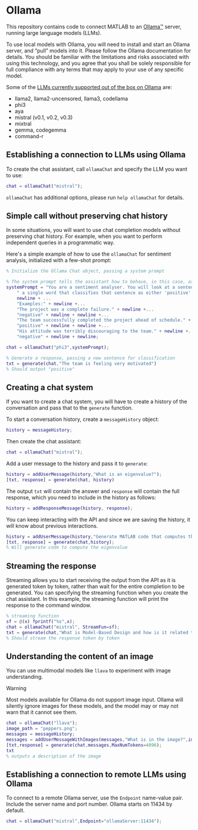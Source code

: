 # Ollama

This repository contains code to connect MATLAB to an [Ollama™](https://ollama.com) server, running large language models (LLMs).

To use local models with Ollama, you will need to install and start an Ollama server, and “pull” models into it. Please follow the Ollama documentation for details. You should be familiar with the limitations and risks associated with using this technology, and you agree that you shall be solely responsible for full compliance with any terms that may apply to your use of any specific model.

Some of the [LLMs currently supported out of the box on Ollama](https://ollama.com/library) are:
- llama2, llama2-uncensored, llama3, codellama
- phi3
- aya
- mistral (v0.1, v0.2, v0.3)
- mixtral
- gemma, codegemma
- command-r

## Establishing a connection to LLMs using Ollama

To create the chat assistant, call `ollamaChat` and specify the LLM you want to use:
```matlab
chat = ollamaChat("mistral");
```

`ollamaChat` has additional options, please run `help ollamaChat` for details.

## Simple call without preserving chat history

In some situations, you will want to use chat completion models without preserving chat history. For example, when you want to perform independent queries in a programmatic way.

Here's a simple example of how to use the `ollamaChat` for sentiment analysis, initialized with a few-shot prompt:

```matlab
% Initialize the Ollama Chat object, passing a system prompt

% The system prompt tells the assistant how to behave, in this case, as a sentiment analyzer
systemPrompt = "You are a sentiment analyser. You will look at a sentence and output"+...
    " a single word that classifies that sentence as either 'positive' or 'negative'."+....
    newline + ...
    "Examples:" + newline +...
    "The project was a complete failure." + newline +...
    "negative" + newline + newline +...  
    "The team successfully completed the project ahead of schedule." + newline +...
    "positive" + newline + newline +...
    "His attitude was terribly discouraging to the team." + newline +...
    "negative" + newline + newline;

chat = ollamaChat("phi3",systemPrompt);

% Generate a response, passing a new sentence for classification
txt = generate(chat,"The team is feeling very motivated")
% Should output "positive"
```

## Creating a chat system

If you want to create a chat system, you will have to create a history of the conversation and pass that to the `generate` function.

To start a conversation history, create a `messageHistory` object:

```matlab
history = messageHistory;
```

Then create the chat assistant:

```matlab
chat = ollamaChat("mistral");
```

Add a user message to the history and pass it to `generate`:

```matlab
history = addUserMessage(history,"What is an eigenvalue?");
[txt, response] = generate(chat, history)
```

The output `txt` will contain the answer and `response` will contain the full response, which you need to include in the history as follows:
```matlab
history = addResponseMessage(history, response);
```

You can keep interacting with the API and since we are saving the history, it will know about previous interactions.
```matlab
history = addUserMessage(history,"Generate MATLAB code that computes that");
[txt, response] = generate(chat,history);
% Will generate code to compute the eigenvalue
```

## Streaming the response

Streaming allows you to start receiving the output from the API as it is generated token by token, rather than wait for the entire completion to be generated. You can specifying the streaming function when you create the chat assistant. In this example, the streaming function will print the response to the command window.
```matlab
% streaming function
sf = @(x) fprintf("%s",x);
chat = ollamaChat("mistral", StreamFun=sf);
txt = generate(chat,"What is Model-Based Design and how is it related to Digital Twin?");
% Should stream the response token by token
```

## Understanding the content of an image

You can use multimodal models like `llava` to experiment with image understanding.

> [!WARNING]  
> Most models available for Ollama do not support image input. Ollama will silently ignore images for these models, and the model may or may not warn that it cannot see them.


```matlab
chat = ollamaChat("llava");
image_path = "peppers.png";
messages = messageHistory;
messages = addUserMessageWithImages(messages,"What is in the image?",image_path);
[txt,response] = generate(chat,messages,MaxNumTokens=4096);
txt
% outputs a description of the image
```

## Establishing a connection to remote LLMs using Ollama

To connect to a remote Ollama server, use the `Endpoint` name-value pair. Include the server name and port number. Ollama starts on 11434 by default.
```matlab
chat = ollamaChat("mistral",Endpoint="ollamaServer:11434");
```
